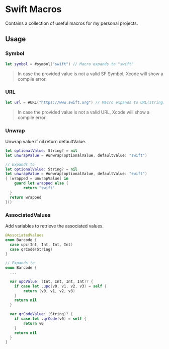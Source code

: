 # Swift Macros
Contains a collection of useful macros for my personal projects.

## Usage
### Symbol
```swift
let symbol = #symbol("swift") // Macro expands to "swift"
```
> In case the provided value is not a valid SF Symbol, Xcode will show a compile error.

### URL
```swift
let url = #URL("https://www.swift.org") // Macro expands to URL(string: "https://www.swift.org")!
```
> In case the provided value is not a valid URL, Xcode will show a compile error.

### Unwrap
Unwrap value if nil return defaultValue.

```swift
let optionalValue: String? = nil
let unwrapValue = #unwrap(optionalValue, defaultValue: "swift")

// Expands to
let optionalValue: String? = nil
let unwrapValue = #unwrap(optionalValue, defaultValue: "swift")
{ [wrapped = unwrapValue] in
	guard let wrapped else {
		return "swift"
  }
  return wrapped
}()
```

### AssociatedValues
Add variables to retrieve the associated values.

```swift
@AssociatedValues
enum Barcode {
  case upc(Int, Int, Int, Int)
  case qrCode(String)
}

// Expands to
enum Barcode {
  ...

  var upcValue: (Int, Int, Int, Int)? {
    if case let .upc(v0, v1, v2, v3) = self {
        return (v0, v1, v2, v3)
    }
    return nil
  }

  var qrCodeValue: (String)? {
    if case let .qrCode(v0) = self {
        return v0
    }
    return nil
  }
}
```
